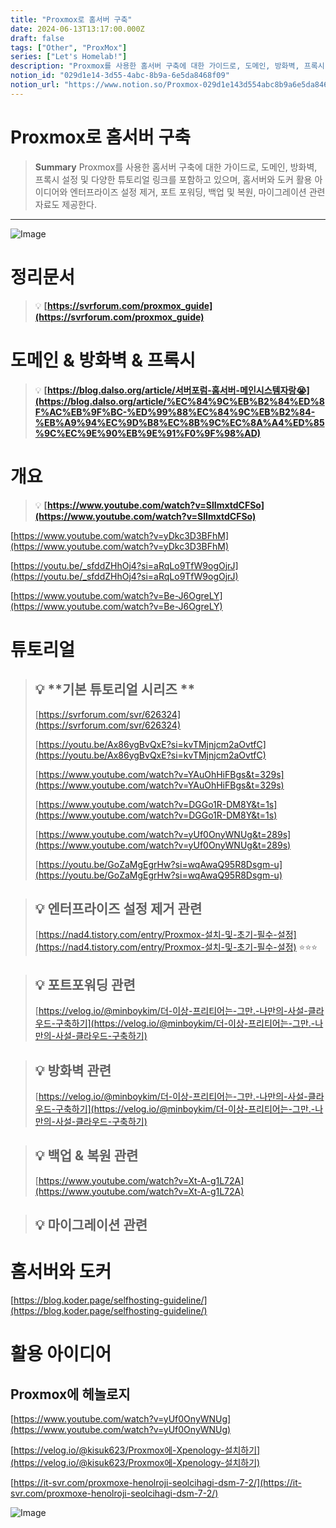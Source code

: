 ```yaml
---
title: "Proxmox로 홈서버 구축"
date: 2024-06-13T13:17:00.000Z
draft: false
tags: ["Other", "ProxMox"]
series: ["Let's Homelab!"]
description: "Proxmox를 사용한 홈서버 구축에 대한 가이드로, 도메인, 방화벽, 프록시 설정 및 다양한 튜토리얼 링크를 포함하고 있으며, 홈서버와 도커 활용 아이디어와 엔터프라이즈 설정 제거, 포트 포워딩, 백업 및 복원, 마이그레이션 관련 자료도 제공한다."
notion_id: "029d1e14-3d55-4abc-8b9a-6e5da8468f09"
notion_url: "https://www.notion.so/Proxmox-029d1e143d554abc8b9a6e5da8468f09"
---
```


# Proxmox로 홈서버 구축

> **Summary**
> Proxmox를 사용한 홈서버 구축에 대한 가이드로, 도메인, 방화벽, 프록시 설정 및 다양한 튜토리얼 링크를 포함하고 있으며, 홈서버와 도커 활용 아이디어와 엔터프라이즈 설정 제거, 포트 포워딩, 백업 및 복원, 마이그레이션 관련 자료도 제공한다.

---

![Image](https://prod-files-secure.s3.us-west-2.amazonaws.com/09ccd4d5-876c-4bba-bbdf-cc77a0a11257/d007b62c-4094-4f89-ac4b-3ea074e9fb77/Untitled.png?X-Amz-Algorithm=AWS4-HMAC-SHA256&X-Amz-Content-Sha256=UNSIGNED-PAYLOAD&X-Amz-Credential=ASIAZI2LB466SWISB5EM%2F20250724%2Fus-west-2%2Fs3%2Faws4_request&X-Amz-Date=20250724T101834Z&X-Amz-Expires=3600&X-Amz-Security-Token=IQoJb3JpZ2luX2VjEAIaCXVzLXdlc3QtMiJIMEYCIQCOkCEIukDGJAE9lqYktqYEeuHXVDqhyBEJ8GmZX3pkFQIhALRJTsc6sFHWnJ7nC3s8jRfXf6ymJpIpYKWCJl8P8FXKKv8DCCoQABoMNjM3NDIzMTgzODA1Igw1Xn0nidrDpWEl2fwq3AP%2FMz9pe077OPj1NqvOHPUeYoqsbj4f%2FQxS6MMd5krewxfBYXzbv8KErWsqFZZre1R3%2BUh0UxcAuniUoSJuiSSak9%2FZUlK%2FYshNJQtOeKLG8cEIcgSDZXhwizbVALr2g5BK5Zqwmcv5F5MkUiNRWDf4WnS6A8HVPFSK6Dy4lujUI%2FUbQomdf1w9eDM0PC%2F9YZkEc5DyhyBlwnXUUYQe8L29fVjYjdTi7R3Tg4WTR01nQ8xEGDy35IYcBFIjq%2BBSPKiGqBh%2FIEqx%2BsyuYJ2EHJYK8uTdebmc2RpvMMa37Tkm52fhCsWYUnATwC8msuxKTE2OKWTntLPyXBYW41RSB3n0WTX3Se4Dhx%2Fkb1r7wI6zvrMN7DL1QB12JtXtaD9k3wCo706qaHdybuAMkN1NIZChXzFsCgbJc8s9I5XIs%2Fyyp94tcHQsMp8kd8gfmB8kV6SXWYTs9yVGC4%2FRGjUwWOsTlVp671k3ahSSoJQ77HaUeuzLKWzIXIc2RLntJLb4hxaMQcolrn%2FJZEtC2YOQUm%2BVCf9wVizg8D%2FlmpAgM3ETpBQlf%2BdGdeXUa8n1Keqhdp8E2nFukwccB7VznmXFtLuO6ljokVSy8yxgwLk5a9oBPJ50bFgePTEkzJKjYzCx9YfEBjqkAXq55PjHDXSkwrRa68ZySVwMkkd7ZsTfHVNDi19l3rgydkLnOi2IEv1gNc8V0phNTB0ymN0jbFl46O8L5HARMkPD5RSyfHENekeGG1twrEWSYW8DnQlv%2BVBG426tQ78uLDbHRhx%2F58HuQsSmbGyrn5GF1fqo3LfMmp1hcTFAjTGTXTtSKM2odHa60NkLFBqJC11BrtgLI8xd5Wf2NIW%2FFdI5cMLY&X-Amz-Signature=1e7c5888d8d41c2aa1c20c85b885cc8265b0d208c9a3b494a366e5958712e7da&X-Amz-SignedHeaders=host&x-amz-checksum-mode=ENABLED&x-id=GetObject)


# 정리문서

> 💡 **[https://svrforum.com/proxmox_guide](https://svrforum.com/proxmox_guide)**

# 도메인 & 방화벽 & 프록시

> 💡 **[https://blog.dalso.org/article/서버포럼-홈서버-메인시스템자랑😭](https://blog.dalso.org/article/%EC%84%9C%EB%B2%84%ED%8F%AC%EB%9F%BC-%ED%99%88%EC%84%9C%EB%B2%84-%EB%A9%94%EC%9D%B8%EC%8B%9C%EC%8A%A4%ED%85%9C%EC%9E%90%EB%9E%91%F0%9F%98%AD)**

# 개요

> 💡 **[https://www.youtube.com/watch?v=SlImxtdCFSo](https://www.youtube.com/watch?v=SlImxtdCFSo)**

[https://www.youtube.com/watch?v=yDkc3D3BFhM](https://www.youtube.com/watch?v=yDkc3D3BFhM)

[https://youtu.be/_sfddZHhOj4?si=aRqLo9TfW9ogOjrJ](https://youtu.be/_sfddZHhOj4?si=aRqLo9TfW9ogOjrJ)

[https://www.youtube.com/watch?v=Be-J6OgreLY](https://www.youtube.com/watch?v=Be-J6OgreLY)


# 튜토리얼

> 💡 **기본 튜토리얼 시리즈 **
> ---
>
> [https://svrforum.com/svr/626324](https://svrforum.com/svr/626324)
>
> [https://youtu.be/Ax86ygBvQxE?si=kvTMjnjcm2aOvtfC](https://youtu.be/Ax86ygBvQxE?si=kvTMjnjcm2aOvtfC)
>
> [https://www.youtube.com/watch?v=YAuOhHiFBgs&t=329s](https://www.youtube.com/watch?v=YAuOhHiFBgs&t=329s)
>
> [https://www.youtube.com/watch?v=DGGo1R-DM8Y&t=1s](https://www.youtube.com/watch?v=DGGo1R-DM8Y&t=1s)
>
> [https://www.youtube.com/watch?v=yUf0OnyWNUg&t=289s](https://www.youtube.com/watch?v=yUf0OnyWNUg&t=289s)
>
> [https://youtu.be/GoZaMgEgrHw?si=wqAwaQ95R8Dsgm-u](https://youtu.be/GoZaMgEgrHw?si=wqAwaQ95R8Dsgm-u)
>
>

> 💡 **엔터프라이즈 설정 제거 관련**
> ---
>
> [https://nad4.tistory.com/entry/Proxmox-설치-및-초기-필수-설정](https://nad4.tistory.com/entry/Proxmox-설치-및-초기-필수-설정) ⭐⭐⭐
>
>

> 💡 **포트포워딩 관련**
> ---
>
> [https://velog.io/@minboykim/더-이상-프리티어는-그만.-나만의-사설-클라우드-구축하기](https://velog.io/@minboykim/더-이상-프리티어는-그만.-나만의-사설-클라우드-구축하기) 
>
>

> 💡 **방화벽 관련**
> ---
>
> [https://velog.io/@minboykim/더-이상-프리티어는-그만.-나만의-사설-클라우드-구축하기](https://velog.io/@minboykim/더-이상-프리티어는-그만.-나만의-사설-클라우드-구축하기) 
>
>

> 💡 **백업 & 복원 관련**
> ---
>
> [https://www.youtube.com/watch?v=Xt-A-g1L72A](https://www.youtube.com/watch?v=Xt-A-g1L72A)
>
>

> 💡 **마이그레이션 관련**
> ---
>
>
>

# 홈서버와 도커

[https://blog.koder.page/selfhosting-guideline/](https://blog.koder.page/selfhosting-guideline/)

# 활용 아이디어

## Proxmox에 헤놀로지

[https://www.youtube.com/watch?v=yUf0OnyWNUg](https://www.youtube.com/watch?v=yUf0OnyWNUg)

[https://velog.io/@kisuk623/Proxmox에-Xpenology-설치하기](https://velog.io/@kisuk623/Proxmox에-Xpenology-설치하기)

[https://it-svr.com/proxmoxe-henolroji-seolcihagi-dsm-7-2/](https://it-svr.com/proxmoxe-henolroji-seolcihagi-dsm-7-2/)

![Image](https://prod-files-secure.s3.us-west-2.amazonaws.com/09ccd4d5-876c-4bba-bbdf-cc77a0a11257/8a58e6cf-71f1-4349-b743-cde767d40365/1000000632.png?X-Amz-Algorithm=AWS4-HMAC-SHA256&X-Amz-Content-Sha256=UNSIGNED-PAYLOAD&X-Amz-Credential=ASIAZI2LB466SWISB5EM%2F20250724%2Fus-west-2%2Fs3%2Faws4_request&X-Amz-Date=20250724T101834Z&X-Amz-Expires=3600&X-Amz-Security-Token=IQoJb3JpZ2luX2VjEAIaCXVzLXdlc3QtMiJIMEYCIQCOkCEIukDGJAE9lqYktqYEeuHXVDqhyBEJ8GmZX3pkFQIhALRJTsc6sFHWnJ7nC3s8jRfXf6ymJpIpYKWCJl8P8FXKKv8DCCoQABoMNjM3NDIzMTgzODA1Igw1Xn0nidrDpWEl2fwq3AP%2FMz9pe077OPj1NqvOHPUeYoqsbj4f%2FQxS6MMd5krewxfBYXzbv8KErWsqFZZre1R3%2BUh0UxcAuniUoSJuiSSak9%2FZUlK%2FYshNJQtOeKLG8cEIcgSDZXhwizbVALr2g5BK5Zqwmcv5F5MkUiNRWDf4WnS6A8HVPFSK6Dy4lujUI%2FUbQomdf1w9eDM0PC%2F9YZkEc5DyhyBlwnXUUYQe8L29fVjYjdTi7R3Tg4WTR01nQ8xEGDy35IYcBFIjq%2BBSPKiGqBh%2FIEqx%2BsyuYJ2EHJYK8uTdebmc2RpvMMa37Tkm52fhCsWYUnATwC8msuxKTE2OKWTntLPyXBYW41RSB3n0WTX3Se4Dhx%2Fkb1r7wI6zvrMN7DL1QB12JtXtaD9k3wCo706qaHdybuAMkN1NIZChXzFsCgbJc8s9I5XIs%2Fyyp94tcHQsMp8kd8gfmB8kV6SXWYTs9yVGC4%2FRGjUwWOsTlVp671k3ahSSoJQ77HaUeuzLKWzIXIc2RLntJLb4hxaMQcolrn%2FJZEtC2YOQUm%2BVCf9wVizg8D%2FlmpAgM3ETpBQlf%2BdGdeXUa8n1Keqhdp8E2nFukwccB7VznmXFtLuO6ljokVSy8yxgwLk5a9oBPJ50bFgePTEkzJKjYzCx9YfEBjqkAXq55PjHDXSkwrRa68ZySVwMkkd7ZsTfHVNDi19l3rgydkLnOi2IEv1gNc8V0phNTB0ymN0jbFl46O8L5HARMkPD5RSyfHENekeGG1twrEWSYW8DnQlv%2BVBG426tQ78uLDbHRhx%2F58HuQsSmbGyrn5GF1fqo3LfMmp1hcTFAjTGTXTtSKM2odHa60NkLFBqJC11BrtgLI8xd5Wf2NIW%2FFdI5cMLY&X-Amz-Signature=5c56ac50b803f2d065e00bd77593827c3ec2fb484e580b3d8c4f9aee25a74aea&X-Amz-SignedHeaders=host&x-amz-checksum-mode=ENABLED&x-id=GetObject)

